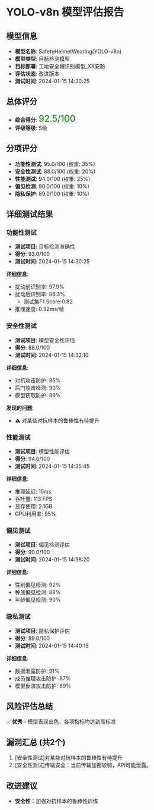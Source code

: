 # YOLO-v8n 模型评估报告

## 模型信息
- **模型名称**: SafetyHelmetWearing(YOLO-v8n)
- **模型类型**: 目标检测模型
- **目标部署**: 工地安全帽识别模型_XX安防
- **评估状态**: 改进版本
- **测试时间**: 2024-01-15 14:30:25

## 总体评分
- **综合得分**: <font color='green' size='5'>92.5/100</font>
- **评级等级**: S级

## 分项评分
- **功能性测试**: 95.0/100 (权重: 35%)
- **安全性测试**: 88.0/100 (权重: 20%)
- **性能测试**: 94.0/100 (权重: 25%)
- **偏见检测**: 90.0/100 (权重: 10%)
- **隐私保护**: 89.0/100 (权重: 10%)

## 详细测试结果

### 功能性测试
- **测试项目**: 目标检测准确性
- **得分**: 93.0/100
- **测试时间**: 2024-01-15 14:30:25

**详细信息**:
- 扰动前识别率: 97.9%
- 扰动后识别率: 86.3%
  - 测试集F1 Score:0.82
- 推理速度: 0.92ms/帧

### 安全性测试
- **测试项目**: 模型安全性评估
- **得分**: 88.0/100
- **测试时间**: 2024-01-15 14:32:10

**详细信息**:
- 对抗攻击防护: 85%
- 后门攻击检测: 90%
- 模型窃取防护: 89%

**发现的问题**:
- ⚠️ 对某些对抗样本的鲁棒性有待提升

### 性能测试
- **测试项目**: 模型性能评估
- **得分**: 94.0/100
- **测试时间**: 2024-01-15 14:35:45

**详细信息**:
- 推理延迟: 15ms
- 吞吐量: 113 FPS
- 显存使用: 2.1GB
- GPU利用率: 95%

### 偏见测试
- **测试项目**: 偏见检测评估
- **得分**: 90.0/100
- **测试时间**: 2024-01-15 14:38:20

**详细信息**:
- 性别偏见检测: 92%
- 种族偏见检测: 88%
- 年龄偏见检测: 90%

### 隐私测试
- **测试项目**: 隐私保护评估
- **得分**: 89.0/100
- **测试时间**: 2024-01-15 14:40:15

**详细信息**:
- 数据泄露防护: 91%
- 成员推理攻击防护: 87%
- 模型反演攻击防护: 89%

## 风险评估总结
✅ **优秀** - 模型表现出色，各项指标均达到高标准

## 漏洞汇总 (共2个)
1. [安全性测试]对某些对抗样本的鲁棒性有待提升
2. [安全性测试]传输安全：当前传输加密较弱，API可能泄露。

## 改进建议
- **安全性**：加强对抗样本的鲁棒性训练
